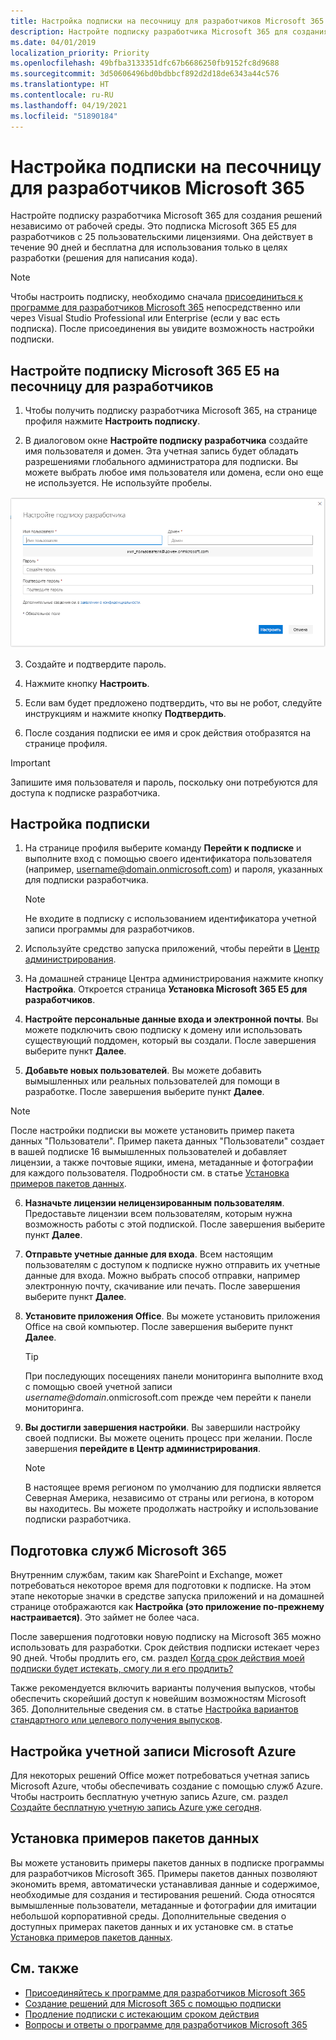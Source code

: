 ```yaml
---
title: Настройка подписки на песочницу для разработчиков Microsoft 365
description: Настройте подписку разработчика Microsoft 365 для создания решений, независимых от рабочей среды.
ms.date: 04/01/2019
localization_priority: Priority
ms.openlocfilehash: 49bfba3133351dfc67b6686250fb9152fc8d9688
ms.sourcegitcommit: 3d50606496bd0bdbbcf892d2d18de6343a44c576
ms.translationtype: HT
ms.contentlocale: ru-RU
ms.lasthandoff: 04/19/2021
ms.locfileid: "51890184"
---
```

# <a name="set-up-a-microsoft-365-developer-sandbox-subscription"></a>Настройка подписки на песочницу для разработчиков Microsoft 365 

Настройте подписку разработчика Microsoft 365 для создания решений независимо от рабочей среды. Это подписка Microsoft 365 E5 для разработчиков с 25 пользовательскими лицензиями. Она действует в течение 90 дней и бесплатна для использования только в целях разработки (решения для написания кода). 

> [!NOTE] 
> Чтобы настроить подписку, необходимо сначала [присоединиться к программе для разработчиков Microsoft 365](microsoft-365-developer-program.md) непосредственно или через Visual Studio Professional или Enterprise (если у вас есть подписка). После присоединения вы увидите возможность настройки подписки.

## <a name="set-up-your-microsoft-365-e5-sandbox-subscription"></a>Настройте подписку Microsoft 365 E5 на песочницу для разработчиков

1. Чтобы получить подписку разработчика Microsoft 365, на странице профиля нажмите **Настроить подписку**.

2. В диалоговом окне **Настройте подписку разработчика** создайте имя пользователя и домен. Эта учетная запись будет обладать разрешениями глобального администратора для подписки. Вы можете выбрать любое имя пользователя или домена, если оно еще не используется. Не используйте пробелы.

  ![Форма настройки подписки](images/5-set-up-form.png)

3. Создайте и подтвердите пароль.

4. Нажмите кнопку **Настроить**.

5. Если вам будет предложено подтвердить, что вы не робот, следуйте инструкциям и нажмите кнопку **Подтвердить**.

6. После создания подписки ее имя и срок действия отобразятся на странице профиля.

  > [!IMPORTANT]
  > Запишите имя пользователя и пароль, поскольку они потребуются для доступа к подписке разработчика.

## <a name="configure-the-subscription"></a>Настройка подписки

1. На странице профиля выберите команду **Перейти к подписке** и выполните вход с помощью своего идентификатора пользователя (например, username@domain.onmicrosoft.com) и пароля, указанных для подписки разработчика.

   > [!NOTE] 
   > Не входите в подписку с использованием идентификатора учетной записи программы для разработчиков.

2. Используйте средство запуска приложений, чтобы перейти в [Центр администрирования](https://admin.microsoft.com/AdminPortal/Home#/homepage).

3. На домашней странице Центра администрирования нажмите кнопку **Настройка**. Откроется страница **Установка Microsoft 365 E5 для разработчиков**.

4. **Настройте персональные данные входа и электронной почты**. Вы можете подключить свою подписку к домену или использовать существующий поддомен, который вы создали. После завершения выберите пункт **Далее**.

5. **Добавьте новых пользователей**. Вы можете добавить вымышленных или реальных пользователей для помощи в разработке. После завершения выберите пункт **Далее**.
    
  > [!NOTE]
  > После настройки подписки вы можете установить пример пакета данных "Пользователи". Пример пакета данных "Пользователи" создает в вашей подписке 16 вымышленных пользователей и добавляет лицензии, а также почтовые ящики, имена, метаданные и фотографии для каждого пользователя. Подробности см. в статье [Установка примеров пакетов данных](install-sample-packs.md).

6. **Назначьте лицензии нелицензированным пользователям**. Предоставьте лицензии всем пользователям, которым нужна возможность работы с этой подпиской. После завершения выберите пункт **Далее**.

7. **Отправьте учетные данные для входа**. Всем настоящим пользователям с доступом к подписке нужно отправить их учетные данные для входа. Можно выбрать способ отправки, например электронную почту, скачивание или печать. После завершения выберите пункт **Далее**.

8. **Установите приложения Office**. Вы можете установить приложения Office на свой компьютер. После завершения выберите пункт **Далее**.

   > [!TIP] 
   > При последующих посещениях панели мониторинга выполните вход с помощью своей учетной записи *username@domain*.onmicrosoft.com прежде чем перейти к панели мониторинга.

9. **Вы достигли завершения настройки**. Вы завершили настройку своей подписки. Вы можете оценить процесс при желании. После завершения **перейдите в Центр администрирования**.
    
   > [!NOTE] 
   > В настоящее время регионом по умолчанию для подписки является Северная Америка, независимо от страны или региона, в котором вы находитесь. Вы можете продолжать настройку и использование подписки разработчика.

## <a name="provision-microsoft-365-services"></a>Подготовка служб Microsoft 365

Внутренним службам, таким как SharePoint и Exchange, может потребоваться некоторое время для подготовки к подписке. На этом этапе некоторые значки в средстве запуска приложений и на домашней странице отображаются как **Настройка (это приложение по-прежнему настраивается)**. Это займет не более часа.

После завершения подготовки новую подписку на Microsoft 365 можно использовать для разработки. Срок действия подписки истекает через 90 дней. Чтобы продлить его, см. раздел [Когда срок действия моей подписки будет истекать, смогу ли я его продлить?](microsoft-365-developer-program-faq.md#renew-subscription)

Также рекомендуется включить варианты получения выпусков, чтобы обеспечить скорейший доступ к новейшим возможностям Microsoft 365. Дополнительные сведения см. в статье [Настройка вариантов стандартного или целевого получения выпусков](https://support.office.com/article/set-up-the-standard-or-targeted-release-options-in-office-365-3b3adfa4-1777-4ff0-b606-fb8732101f47).

## <a name="set-up-a-microsoft-azure-account"></a>Настройка учетной записи Microsoft Azure

Для некоторых решений Office может потребоваться учетная запись Microsoft Azure, чтобы обеспечивать создание с помощью служб Azure. Чтобы настроить бесплатную учетную запись Azure, см. раздел [Создайте бесплатную учетную запись Azure уже сегодня](https://azure.microsoft.com/free/).

## <a name="install-sample-data-packs"></a>Установка примеров пакетов данных

Вы можете установить примеры пакетов данных в подписке программы для разработчиков Microsoft 365. Примеры пакетов данных позволяют экономить время, автоматически устанавливая данные и содержимое, необходимые для создания и тестирования решений. Сюда относятся вымышленные пользователи, метаданные и фотографии для имитации небольшой корпоративной среды. Дополнительные сведения о доступных примерах пакетов данных и их установке см. в статье [Установка примеров пакетов данных](install-sample-packs.md).

## <a name="see-also"></a>См. также

- [Присоединяйтесь к программе для разработчиков Microsoft 365](microsoft-365-developer-program.md)
- [Создание решений для Microsoft 365 с помощью подписки](build-microsoft-365-solutions.md)
- [Продление подписки с истекающим сроком действия](subscription-expiration-and-renewal.md)
- [Вопросы и ответы о программе для разработчиков Microsoft 365](microsoft-365-developer-program-faq.md)
